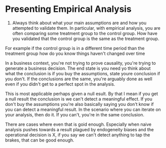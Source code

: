 # Presenting Empirical Analysis
1. Always think about what your main assumptions are and how you attempted to validate them. In particular, with empirical analysis, you are often comparing some treatment group to the control group. How have you validated that the control group is the same as the treatment group.

For example if the control group is in a different time period than the treatment group how do you know things haven't changed over time

In a business context, you're not trying to prove causality, you're trying to generate a business decision. The end state is you need yo think about what the conclusion is if you buy the assumptions, state youre conclusion if you don't. If the conclusions are the same, you're arguably done as well even if you didn't get to a perfect spot in the analysis.

This is most applicable perhaps given a null esult. By that I mean if you get a null result the conclusion is we can't detect a meaningful effect. If you don't buy the assumptions you're also basically saying you don't know if you can detect a meaningful result. In the scenario where you can iterate on your analysis, then do it. If you can't, you're in the same conclusion.

There are cases where even that is goid enough. Especially when naive analysis pushes towards a result plagued by endogeneity biases and the operational decision is X, if you say we can't detect anything to tap the brakes, that can be good enough.
